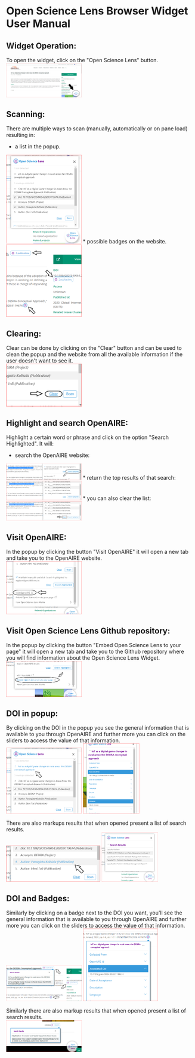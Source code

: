# Open Science Lens Browser Widget User Manual

## Widget Operation:

To open the widget, click on the "Open Science Lens" button.  
<img src="./images-widget/original.PNG" width="40%" height="50%">

## Scanning:

There are multiple ways to scan (manually, automatically or on pane load) resulting in:
* a list in the popup.  
<img src="./images-widget/scanned.PNG" width="40%" height="50%">
* possible badges on the website.  
<img src="./images-widget/scanned-badges.PNG" width="40%" height="50%">

## Clearing:

Clear can be done by clicking on the "Clear" button and can be used to clean the popup and the website from all the available information if the user doesn't want to see it.  
<img src="./images-widget/clear.PNG" width="40%" height="50%">

## Highlight and search OpenAIRE:

Highlight a certain word or phrase and click on the option "Search Highlighted". It will:
*  search the OpenAIRE website:  
<img src="./images-widget/highlight-button.PNG" width="40%" height="50%">
*  return the top results of that search:    
<img src="./images-widget/highlight-results.PNG" width="40%" height="50%">
*  you can also clear the list:    
<img src="./images-widget/highlight-clear.PNG" width="40%" height="50%">

## Visit OpenAIRE:

In the popup by clicking the button "Visit OpenAIRE" it will open a new tab and take you to the OpenAIRE website.  
<img src="./images-widget/visit-openaire.PNG" width="40%" height="50%">

## Visit Open Science Lens Github repository:

In the popup by clicking the button "Embed Open Science Lens to your page" it will open a new tab and take you to the Github repository where you will find information about the Open Science Lens Widget.  
<img src="./images-widget/visit-github.PNG" width="40%" height="50%">

## DOI in popup:

By clicking on the DOI in the popup you see the general information that is available to you through OpenAIRE and further more you can click on the sliders to access the value of that information.  
<img src="./images-widget/single-doi-select.PNG" width="40%" height="50%">
<img src="./images-widget/single-doi-info.PNG" width="30%" height="50%">

There are also markups results that when opened present a list of search results.  
<img src="./images-widget/single-markup-list-select.PNG" width="50%" height="50%">
<img src="./images-widget/single-markup-list-info.PNG" width="30%" height="50%">

## DOI and Badges:

Similarly by clicking on a badge next to the DOI you want, you'll see the general information that is available to you through OpenAIRE and further more you can click on the sliders to access the value of that information.  
<img src="./images-widget/single-doi-badge-select.PNG" width="40%" height="50%">
<img src="./images-widget/single-doi-badge-info.PNG" width="40%" height="50%">

Similarly there are also markup results that when opened present a list of search results.  
<img src="./images-widget/single-markup-badge-list.PNG" width="40%" height="50%">